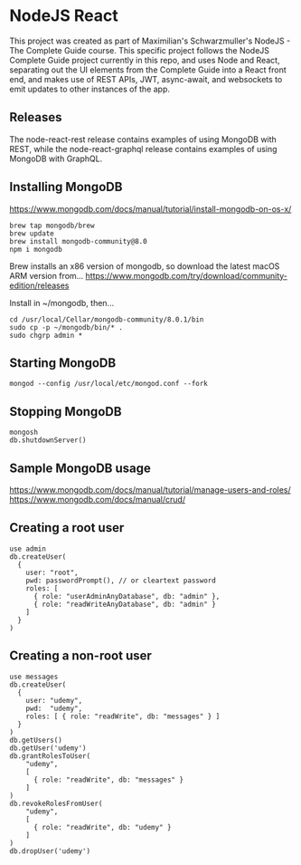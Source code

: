 # NodeJS React

This project was created as part of Maximilian's Schwarzmuller's NodeJS - The Complete Guide course.
This specific project follows the NodeJS Complete Guide project currently in this repo, and uses
Node and React, separating out the UI elements from the Complete Guide into a React front end,
and makes use of REST APIs, JWT, async-await, and websockets to emit updates to other instances
of the app.

## Releases

The node-react-rest release contains examples of using MongoDB with REST, while
the node-react-graphql release contains examples of using MongoDB with GraphQL.

## Installing MongoDB

https://www.mongodb.com/docs/manual/tutorial/install-mongodb-on-os-x/

```
brew tap mongodb/brew
brew update
brew install mongodb-community@8.0
npm i mongodb
```

Brew installs an x86 version of mongodb, so download the latest macOS ARM version from...
https://www.mongodb.com/try/download/community-edition/releases

Install in ~/mongodb, then...

```
cd /usr/local/Cellar/mongodb-community/8.0.1/bin
sudo cp -p ~/mongodb/bin/* .
sudo chgrp admin *
```

## Starting MongoDB

```
mongod --config /usr/local/etc/mongod.conf --fork
```

## Stopping MongoDB

```
mongosh
db.shutdownServer()
```

## Sample MongoDB usage

https://www.mongodb.com/docs/manual/tutorial/manage-users-and-roles/
https://www.mongodb.com/docs/manual/crud/

## Creating a root user

```
use admin
db.createUser(
  {
    user: "root",
    pwd: passwordPrompt(), // or cleartext password
    roles: [
      { role: "userAdminAnyDatabase", db: "admin" },
      { role: "readWriteAnyDatabase", db: "admin" }
    ]
  }
)
```

## Creating a non-root user

```
use messages
db.createUser(
  {
    user: "udemy",
    pwd:  "udemy",
    roles: [ { role: "readWrite", db: "messages" } ]
  }
)
db.getUsers()
db.getUser('udemy')
db.grantRolesToUser(
    "udemy",
    [
      { role: "readWrite", db: "messages" }
    ]
)
db.revokeRolesFromUser(
    "udemy",
    [
      { role: "readWrite", db: "udemy" }
    ]
)
db.dropUser('udemy')
```
